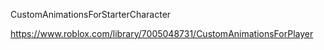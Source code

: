CustomAnimationsForStarterCharacter

https://www.roblox.com/library/7005048731/CustomAnimationsForPlayer


